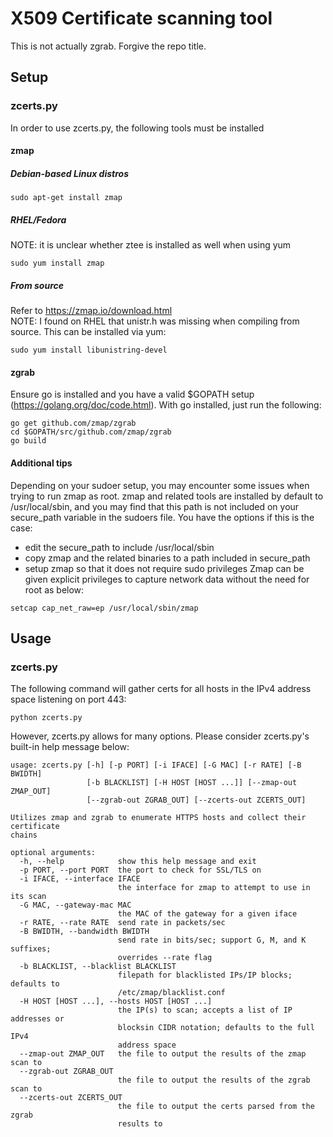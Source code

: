 # X509 Certificate scanning tool
This is not actually zgrab.  Forgive the repo title.
## Setup
### zcerts.py
In order to use zcerts.py, the following tools must be installed
#### zmap
##### Debian-based Linux distros
```
sudo apt-get install zmap
```
##### RHEL/Fedora
NOTE: it is unclear whether ztee is installed as well when using yum
```
sudo yum install zmap
```
##### From source
Refer to https://zmap.io/download.html  
NOTE: I found on RHEL that unistr.h was missing when compiling from source. This can be installed via yum:
```
sudo yum install libunistring-devel
```
#### zgrab
Ensure go is installed and you have a valid $GOPATH setup (https://golang.org/doc/code.html). With go installed, just run the following:
```
go get github.com/zmap/zgrab
cd $GOPATH/src/github.com/zmap/zgrab
go build
```
#### Additional tips
Depending on your sudoer setup, you may encounter some issues when trying to run zmap as root. zmap and related tools are installed by default to /usr/local/sbin, and you may find that this path is not included on your secure_path variable in the sudoers file. You have the options if this is the case:
- edit the secure_path to include /usr/local/sbin
- copy zmap and the related binaries to a path included in secure_path
- setup zmap so that it does not require sudo privileges
Zmap can be given explicit privileges to capture network data without the need for root as below:  
  
```
setcap cap_net_raw=ep /usr/local/sbin/zmap
```

## Usage
### zcerts.py
The following command will gather certs for all hosts in the IPv4 address space listening on port 443:
```
python zcerts.py
```
However, zcerts.py allows for many options. Please consider zcerts.py's built-in help message below:
```
usage: zcerts.py [-h] [-p PORT] [-i IFACE] [-G MAC] [-r RATE] [-B BWIDTH]
                 [-b BLACKLIST] [-H HOST [HOST ...]] [--zmap-out ZMAP_OUT]
                 [--zgrab-out ZGRAB_OUT] [--zcerts-out ZCERTS_OUT]

Utilizes zmap and zgrab to enumerate HTTPS hosts and collect their certificate
chains

optional arguments:
  -h, --help            show this help message and exit
  -p PORT, --port PORT  the port to check for SSL/TLS on
  -i IFACE, --interface IFACE
                        the interface for zmap to attempt to use in its scan
  -G MAC, --gateway-mac MAC
                        the MAC of the gateway for a given iface
  -r RATE, --rate RATE  send rate in packets/sec
  -B BWIDTH, --bandwidth BWIDTH
                        send rate in bits/sec; support G, M, and K suffixes;
                        overrides --rate flag
  -b BLACKLIST, --blacklist BLACKLIST
                        filepath for blacklisted IPs/IP blocks; defaults to
                        /etc/zmap/blacklist.conf
  -H HOST [HOST ...], --hosts HOST [HOST ...]
                        the IP(s) to scan; accepts a list of IP addresses or
                        blocksin CIDR notation; defaults to the full IPv4
                        address space
  --zmap-out ZMAP_OUT   the file to output the results of the zmap scan to
  --zgrab-out ZGRAB_OUT
                        the file to output the results of the zgrab scan to
  --zcerts-out ZCERTS_OUT
                        the file to output the certs parsed from the zgrab
                        results to
```
